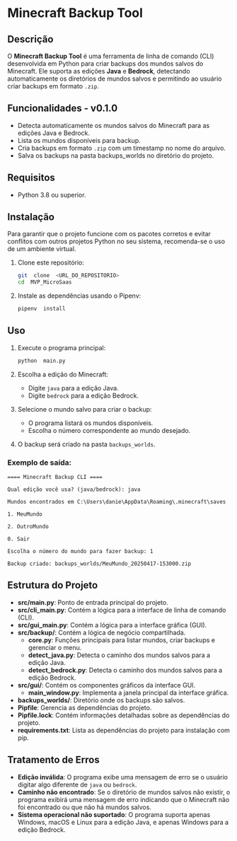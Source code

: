# Minecraft Backup Tool

## Descrição

O **Minecraft Backup Tool** é uma ferramenta de linha de comando (CLI) desenvolvida em Python para criar backups dos mundos salvos do Minecraft. Ele suporta as edições **Java** e **Bedrock**, detectando automaticamente os diretórios de mundos salvos e permitindo ao usuário criar backups em formato `.zip`.

## Funcionalidades - v0.1.0

- Detecta automaticamente os mundos salvos do Minecraft para as edições Java e Bedrock.
- Lista os mundos disponíveis para backup.
- Cria backups em formato `.zip` com um timestamp no nome do arquivo.
- Salva os backups na pasta backups_worlds no diretório do projeto.

## Requisitos

- Python 3.8 ou superior.

## Instalação

Para garantir que o projeto funcione com os pacotes corretos e evitar conflitos com outros projetos Python no seu sistema, recomenda-se o uso de um ambiente virtual.

1.  Clone este repositório:
    ```bash
    git  clone  <URL_DO_REPOSITORIO>
    cd  MVP_MicroSaas
    ```
2.  Instale as dependências usando o Pipenv:

    ```bash
    pipenv  install
    ```

## Uso

1.  Execute o programa principal:

    ```bash
    python  main.py
    ```

2.  Escolha a edição do Minecraft:

    - Digite `java` para a edição Java.
    - Digite `bedrock` para a edição Bedrock.

3.  Selecione o mundo salvo para criar o backup:

    - O programa listará os mundos disponíveis.
    - Escolha o número correspondente ao mundo desejado.

4.  O backup será criado na pasta `backups_worlds`.

### Exemplo de saída:

    ==== Minecraft Backup CLI ====

    Qual edição você usa? (java/bedrock): java

    Mundos encontrados em C:\Users\danie\AppData\Roaming\.minecraft\saves

    1. MeuMundo

    2. OutroMundo

    0. Sair

    Escolha o número do mundo para fazer backup: 1

    Backup criado: backups_worlds/MeuMundo_20250417-153000.zip

## Estrutura do Projeto

- **src/main.py**: Ponto de entrada principal do projeto.
- **src/cli_main.py**: Contém a lógica para a interface de linha de comando (CLI).
- **src/gui_main.py**: Contém a lógica para a interface gráfica (GUI).
- **src/backup/**: Contém a lógica de negócio compartilhada.
  - **core.py**: Funções principais para listar mundos, criar backups e gerenciar o menu.
  - **detect_java.py**: Detecta o caminho dos mundos salvos para a edição Java.
  - **detect_bedrock.py**: Detecta o caminho dos mundos salvos para a edição Bedrock.
- **src/gui/**: Contém os componentes gráficos da interface GUI.
  - **main_window.py**: Implementa a janela principal da interface gráfica.
- **backups_worlds/**: Diretório onde os backups são salvos.
- **Pipfile**: Gerencia as dependências do projeto.
- **Pipfile.lock**: Contém informações detalhadas sobre as dependências do projeto.
- **requirements.txt**: Lista as dependências do projeto para instalação com pip.

## Tratamento de Erros

- **Edição inválida**: O programa exibe uma mensagem de erro se o usuário digitar algo diferente de `java` ou `bedrock`.
- **Caminho não encontrado**: Se o diretório de mundos salvos não existir, o programa exibirá uma mensagem de erro indicando que o Minecraft não foi encontrado ou que não há mundos salvos.
- **Sistema operacional não suportado**: O programa suporta apenas Windows, macOS e Linux para a edição Java, e apenas Windows para a edição Bedrock.
